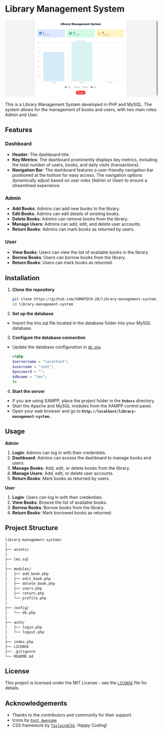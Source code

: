 # Library Management System

![preview](assets/dashoard.png)

This is a Library Management System developed in PHP and MySQL. The system allows for the management of books and users, with two main roles: Admin and User. 

## Features

### Dashboard
- **Header**: The dashboard title.
- **Key Metrics**: The dashboard prominently displays key metrics, including the total number of users, books, and daily visits (transactions).
- **Navigation Bar**: The dashboard features a user-friendly navigation bar positioned at the bottom for easy access. The navigation options dynamically adjust based on user roles (Admin or User) to ensure a streamlined experience.

### Admin
- **Add Books**: Admins can add new books to the library.
- **Edit Books**: Admins can edit details of existing books.
- **Delete Books**: Admins can remove books from the library.
- **Manage Users**: Admins can add, edit, and delete user accounts.
- **Return Books**: Admins can mark books as returned by users.

### User
- **View Books**: Users can view the list of available books in the library.
- **Borrow Books**: Users can borrow books from the library.
- **Return Books**: Users can mark books as returned.

## Installation

1. **Clone the repository**
   ```sh
   git clone https://github.com/SOMATECH-20/library-management-system.git
   cd library-management-system
2. **Set up the database**

  - Import the lms.sql file located in the database folder into your MySQL database.
3. **Configure the database connection**

  - Update the database configuration in [`db.php`](config/db.php)
    ```php
    <?php
    $servername = "localhost";
    $username = "root";
    $password = "";
    $dbname = "lms";
    ?>
    ```
4. **Start the server**

* If you are using XAMPP, place the project folder in the **`htdocs`** directory.
* Start the Apache and MySQL modules from the XAMPP control panel.
* Open your web browser and go to **`http://localhost/library-management-system.`**

## Usage

**Admin**
1. **Login**: Admins can log in with their credentials.
2. **Dashboard**: Admins can access the dashboard to manage books and users.
3. **Manage Books**: Add, edit, or delete books from the library.
4. **Manage Users**: Add, edit, or delete user accounts.
5. **Return Books**: Mark books as returned by users.
   
**User**
1. **Login**: Users can log in with their credentials.
2. **View Books**: Browse the list of available books.
3. **Borrow Books**: Borrow books from the library.
4. **Return Books**: Mark borrowed books as returned.

## Project Structure
```arduino
library-management-system/
│
├── assets/
|
├── lms.sql
│
├── modules/
│   ├── add_book.php
│   ├── edit_book.php
│   ├── delete_book.php
│   ├── users.php
│   ├── return.php
│   └── profile.php
│
├── config/
│   └── db.php
│
├── auth/
│   ├── login.php
│   └── logout.php
│
├── index.php
├── LICENSE
├── .gitignore
└── README.md
```

## License
This project is licensed under the MIT License - see the [`LICENSE`](LICENSE) file for details.

## Acknowledgements
- Thanks to the contributors and community for their support.
- Icons by [`Font Awesome`](https://fontawesome.com/).
- CSS framework by [`TailwindCSS`](https://tailwindcss.com/).
Happy Coding!
